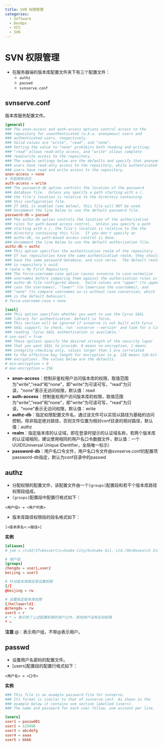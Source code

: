 ```yaml
---
title: SVN 权限管理
categories:
  - Software
  - DevOps
  - VCS
  - SVN
---
```

# SVN 权限管理

- 在服务器端的版本库配置文件夹下有三个配置文件：
  - `authz`
  - `passwd`
  - `svnserve.conf`

## svnserve.conf

版本库服务配置文件。

```toml
[general]
### The anon-access and auth-access options control access to the
### repository for unauthenticated (a.k.a. anonymous) users and
### authenticated users, respectively.
### Valid values are "write", "read", and "none".
### Setting the value to "none" prohibits both reading and writing;
### "read" allows read-only access, and "write" allows complete
### read/write access to the repository.
### The sample settings below are the defaults and specify that anonymous
### users have read-only access to the repository, while authenticated
### users have read and write access to the repository.
anon-access = none
# 开启授权访问
auth-access = write
### The password-db option controls the location of the password
### database file.  Unless you specify a path starting with a /,
### the file's location is relative to the directory containing
### this configuration file.
### If SASL is enabled (see below), this file will NOT be used.
### Uncomment the line below to use the default password file.
password-db = passwd
### The authz-db option controls the location of the authorization
### rules for path-based access control.  Unless you specify a path
### starting with a /, the file's location is relative to the the
### directory containing this file.  If you don't specify an
### authz-db, no path-based access control is done.
### Uncomment the line below to use the default authorization file.
authz-db = authz
### This option specifies the authentication realm of the repository.
### If two repositories have the same authentication realm, they should
### have the same password database, and vice versa.  The default realm
### is repository's uuid.
# realm = My First Repository
### The force-username-case option causes svnserve to case-normalize
### usernames before comparing them against the authorization rules in the
### authz-db file configured above.  Valid values are "upper" (to upper-
### case the usernames), "lower" (to lowercase the usernames), and
### "none" (to compare usernames as-is without case conversion, which
### is the default behavior).
# force-username-case = none

[sasl]
### This option specifies whether you want to use the Cyrus SASL
### library for authentication. Default is false.
### This section will be ignored if svnserve is not built with Cyrus
### SASL support; to check, run 'svnserve --version' and look for a line
### reading 'Cyrus SASL authentication is available.'
# use-sasl = true
### These options specify the desired strength of the security layer
### that you want SASL to provide. 0 means no encryption, 1 means
### integrity-checking only, values larger than 1 are correlated
### to the effective key length for encryption (e.g. 128 means 128-bit
### encryption). The values below are the defaults.
# min-encryption = 0
# max-encryption = 256
```

- **anon-access**：控制非鉴权用户访问版本库的权限，取值范围为"write","read"和"none"，即"write"为可读可写，"read"为只读，"none"表示无访问权限，默认值：read
- **auth-access**：控制鉴权用户访问版本库的权限，取值范围为"write","read"和"none"，即"write"为可读可写，"read"为只读，"none"表示无访问权限，默认值：write
- **authz-db**：指定权限配置文件名，通过该文件可以实现以路径为基础的访问控制，除非指定绝对路径，否则文件位置为相对conf目录的相对路径，默认值：authz
- **realm**：指定版本库的认证域，即在登录时提示的认证域名称，若两个版本库的认证域相同，建议使用相同的用户名口令数据文件，默认值：一个UUID(Universal Unique IDentifier，全局唯一标示）
- **password-db**：用户名口令文件，用户名口令文件由svnserve.conf的配置项password-db指定，默认为conf目录中的passwd

## authz

- 分配权限的配置文件，该配置文件由一个`[groups]`配置段和若干个版本库路径权限段组成。
- `[groups]`配置段中配置行格式如下：

```
<用户组> = <用户列表>
```

- 版本库路径权限段的段名格式如下：

```
[<版本库名>:<路径>]
```

**实例**

```toml
[aliases]
# joe = /C=XZ/ST=Dessert/L=Snake City/O=Snake Oil, Ltd./OU=Research Institute/CN=Joe Average

# 用户组
[groups]
chengdu = user1,user2
beijing = user3

# 针对版本库根目录设置权限
[/]
@beijing = rw

# 设置指定版本库权限
[/helloworld]
@chengdu = rw
user5 = r
# * = 表示除了上述配置权限的用户之外，其他用户没有任何权限
* =
```

**注意**:@：表示用户组，不带@表示用户。

## passwd

- 设置用户名密码的配置文件。
- [users]配置段的配置行格式如下：

```
<用户名> = <口令>
```

**实例**

```toml
### This file is an example password file for svnserve.
### Its format is similar to that of svnserve.conf. As shown in the
### example below it contains one section labelled [users].
### The name and password for each user follow, one account per line.

[users]
user1 = passwd01
user2 = 123456
user3 = abcdefg
user4 = aaaa
user5 = bbbb
```